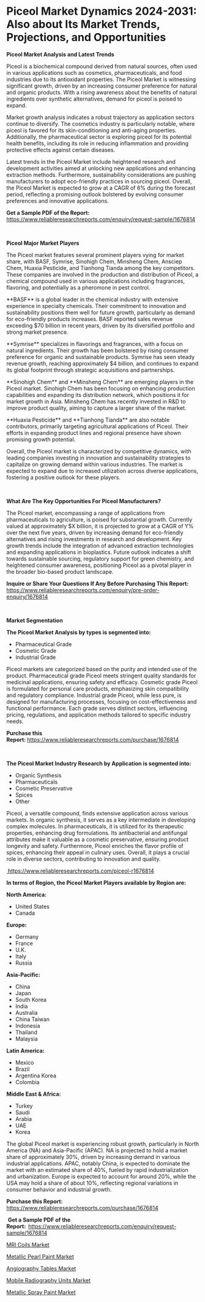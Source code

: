 <p><h1>Piceol Market Dynamics 2024-2031: Also about Its Market Trends, Projections, and Opportunities</h1></p><p><strong>Piceol Market Analysis and Latest Trends</strong></p>
<p><p>Piceol is a biochemical compound derived from natural sources, often used in various applications such as cosmetics, pharmaceuticals, and food industries due to its antioxidant properties. The Piceol Market is witnessing significant growth, driven by an increasing consumer preference for natural and organic products. With a rising awareness about the benefits of natural ingredients over synthetic alternatives, demand for piceol is poised to expand.</p><p>Market growth analysis indicates a robust trajectory as application sectors continue to diversify. The cosmetics industry is particularly notable, where piceol is favored for its skin-conditioning and anti-aging properties. Additionally, the pharmaceutical sector is exploring piceol for its potential health benefits, including its role in reducing inflammation and providing protective effects against certain diseases.</p><p>Latest trends in the Piceol Market include heightened research and development activities aimed at unlocking new applications and enhancing extraction methods. Furthermore, sustainability considerations are pushing manufacturers to adopt eco-friendly practices in sourcing piceol. Overall, the Piceol Market is expected to grow at a CAGR of 6% during the forecast period, reflecting a promising outlook bolstered by evolving consumer preferences and innovative applications.</p></p>
<p><strong>Get a Sample PDF of the Report:&nbsp;</strong> <a href="https://www.reliableresearchreports.com/enquiry/request-sample/1676814?utm_campaign=120&utm_medium=2&utm_source=Github&utm_content=ia&utm_term=07112024&utm_id=piceol">https://www.reliableresearchreports.com/enquiry/request-sample/1676814</a></p>
<p>&nbsp;</p>
<p><strong>Piceol Major Market Players</strong></p>
<p><p>The Piceol market features several prominent players vying for market share, with BASF, Symrise, Sinohigh Chem, Minsheng Chem, Ansciep Chem, Huaxia Pesticide, and Tianhong Tianda among the key competitors. These companies are involved in the production and distribution of Piceol, a chemical compound used in various applications including fragrances, flavoring, and potentially as a pheromone in pest control.</p><p>**BASF** is a global leader in the chemical industry with extensive experience in specialty chemicals. Their commitment to innovation and sustainability positions them well for future growth, particularly as demand for eco-friendly products increases. BASF reported sales revenue exceeding $70 billion in recent years, driven by its diversified portfolio and strong market presence.</p><p>**Symrise** specializes in flavorings and fragrances, with a focus on natural ingredients. Their growth has been bolstered by rising consumer preference for organic and sustainable products. Symrise has seen steady revenue growth, reaching approximately $4 billion, and continues to expand its global footprint through strategic acquisitions and partnerships.</p><p>**Sinohigh Chem** and **Minsheng Chem** are emerging players in the Piceol market. Sinohigh Chem has been focusing on enhancing production capabilities and expanding its distribution network, which positions it for market growth in Asia. Minsheng Chem has recently invested in R&D to improve product quality, aiming to capture a larger share of the market.</p><p>**Huaxia Pesticide** and **Tianhong Tianda** are also notable contributors, primarily targeting agricultural applications of Piceol. Their efforts in expanding product lines and regional presence have shown promising growth potential.</p><p>Overall, the Piceol market is characterized by competitive dynamics, with leading companies investing in innovation and sustainability strategies to capitalize on growing demand within various industries. The market is expected to expand due to increased utilization across diverse applications, fostering a positive outlook for these players.</p></p>
<p>&nbsp;</p>
<p><strong>What Are The Key Opportunities For Piceol Manufacturers?</strong></p>
<p><p>The Piceol market, encompassing a range of applications from pharmaceuticals to agriculture, is poised for substantial growth. Currently valued at approximately $X billion, it is projected to grow at a CAGR of Y% over the next five years, driven by increasing demand for eco-friendly alternatives and rising investments in research and development. Key growth trends include the integration of advanced extraction technologies and expanding applications in bioplastics. Future outlook indicates a shift towards sustainable sourcing, regulatory support for green chemistry, and heightened consumer awareness, positioning Piceol as a pivotal player in the broader bio-based product landscape.</p></p>
<p><strong>Inquire or Share Your Questions If Any Before Purchasing This Report:</strong> <a href="https://www.reliableresearchreports.com/enquiry/pre-order-enquiry/1676814?utm_campaign=120&utm_medium=2&utm_source=Github&utm_content=ia&utm_term=07112024&utm_id=piceol">https://www.reliableresearchreports.com/enquiry/pre-order-enquiry/1676814</a></p>
<p>&nbsp;</p>
<p><strong>Market Segmentation</strong></p>
<p><strong>The Piceol Market Analysis by types is segmented into:</strong></p>
<p><ul><li>Pharmaceutical Grade</li><li>Cosmetic Grade</li><li>Industrial Grade</li></ul></p>
<p><p>Piceol markets are categorized based on the purity and intended use of the product. Pharmaceutical grade Piceol meets stringent quality standards for medicinal applications, ensuring safety and efficacy. Cosmetic grade Piceol is formulated for personal care products, emphasizing skin compatibility and regulatory compliance. Industrial grade Piceol, while less pure, is designed for manufacturing processes, focusing on cost-effectiveness and functional performance. Each grade serves distinct sectors, influencing pricing, regulations, and application methods tailored to specific industry needs.</p></p>
<p><strong>Purchase this Report:&nbsp;</strong><a href="https://www.reliableresearchreports.com/purchase/1676814?utm_campaign=120&utm_medium=2&utm_source=Github&utm_content=ia&utm_term=07112024&utm_id=piceol">https://www.reliableresearchreports.com/purchase/1676814</a></p>
<p>&nbsp;</p>
<p><strong>The Piceol Market Industry Research by Application is segmented into:</strong></p>
<p><ul><li>Organic Synthesis</li><li>Pharmaceuticals</li><li>Cosmetic Preservative</li><li>Spices</li><li>Other</li></ul></p>
<p><p>Piceol, a versatile compound, finds extensive application across various markets. In organic synthesis, it serves as a key intermediate in developing complex molecules. In pharmaceuticals, it is utilized for its therapeutic properties, enhancing drug formulations. Its antibacterial and antifungal attributes make it valuable as a cosmetic preservative, ensuring product longevity and safety. Furthermore, Piceol enriches the flavor profile of spices, enhancing their appeal in culinary uses. Overall, it plays a crucial role in diverse sectors, contributing to innovation and quality.</p></p>
<p><a href="https://www.reliableresearchreports.com/piceol-r1676814?utm_campaign=120&utm_medium=2&utm_source=Github&utm_content=ia&utm_term=07112024&utm_id=piceol">&nbsp;https://www.reliableresearchreports.com/piceol-r1676814</a></p>
<p><strong>In terms of Region, the Piceol Market Players available by Region are:</strong></p>
<p>
    <p> <strong> North America: </strong>
        <ul>
            <li>United States</li>
            <li>Canada</li>
        </ul>
        </p> 
    <p> <strong> Europe: </strong>
        <ul>
            <li>Germany</li>
            <li>France</li>
            <li>U.K.</li>
            <li>Italy</li>
            <li>Russia</li>
        </ul>
        </p> 
    <p> <strong> Asia-Pacific: </strong>
        <ul>
            <li>China</li>
            <li>Japan</li>
            <li>South Korea</li>
            <li>India</li>
            <li>Australia</li>
            <li>China Taiwan</li>
            <li>Indonesia</li>
            <li>Thailand</li>
            <li>Malaysia</li>
        </ul>
        </p> 
    <p> <strong> Latin America: </strong>
        <ul>
            <li>Mexico</li>
            <li>Brazil</li>
            <li>Argentina Korea</li>
            <li>Colombia</li>
        </ul>
        </p> 
    <p> <strong> Middle East & Africa: </strong>
        <ul>
            <li>Turkey</li>
            <li>Saudi</li>
            <li>Arabia</li>
            <li>UAE</li>
            <li>Korea</li>
        </ul>
    </p>
    </p>
<p><p>The global Piceol market is experiencing robust growth, particularly in North America (NA) and Asia-Pacific (APAC). NA is projected to hold a market share of approximately 30%, driven by increasing demand in various industrial applications. APAC, notably China, is expected to dominate the market with an estimated share of 40%, fueled by rapid industrialization and urbanization. Europe is expected to account for around 20%, while the USA may hold a share of about 10%, reflecting regional variations in consumer behavior and industrial growth.</p></p>
<p><strong>Purchase this Report: </strong><a href="https://www.reliableresearchreports.com/purchase/1676814?utm_campaign=120&utm_medium=2&utm_source=Github&utm_content=ia&utm_term=07112024&utm_id=piceol">https://www.reliableresearchreports.com/purchase/1676814</a></p>
<p>&nbsp;<strong>Get a Sample PDF of the Report:&nbsp;&nbsp;</strong><a href="https://www.reliableresearchreports.com/enquiry/request-sample/1676814?utm_campaign=120&utm_medium=2&utm_source=Github&utm_content=ia&utm_term=07112024&utm_id=piceol">https://www.reliableresearchreports.com/enquiry/request-sample/1676814</a></p>
<p><strong></strong></p>
<p><p><a href="https://issuu.com/reportprime-2/docs/mri-coils-market-size-2030.pptx_442dd92d51bf59?utm_campaign=120&utm_medium=2&utm_source=Github&utm_content=ia&utm_term=07112024&utm_id=piceol">MRI Coils Market</a></p><p><a href="https://github.com/LacThu1/Market-Research-Report-List-1/blob/main/metallic-pearl-paint-market.md?utm_campaign=120&utm_medium=2&utm_source=Github&utm_content=ia&utm_term=07112024&utm_id=piceol">Metallic Pearl Paint Market</a></p><p><a href="https://issuu.com/reportprime-2/docs/angiography-tables-market-size-2030_12650000d9cfb1?utm_campaign=120&utm_medium=2&utm_source=Github&utm_content=ia&utm_term=07112024&utm_id=piceol">Angiography Tables Market</a></p><p><a href="https://issuu.com/reportprime-2/docs/mobile-radiography-units-market-siz_df02deaec22a99?utm_campaign=120&utm_medium=2&utm_source=Github&utm_content=ia&utm_term=07112024&utm_id=piceol">Mobile Radiography Units Market</a></p><p><a href="https://github.com/ChristianClark406/Market-Research-Report-List-1/blob/main/metallic-spray-paint-market.md?utm_campaign=120&utm_medium=2&utm_source=Github&utm_content=ia&utm_term=07112024&utm_id=piceol">Metallic Spray Paint Market</a></p></p>